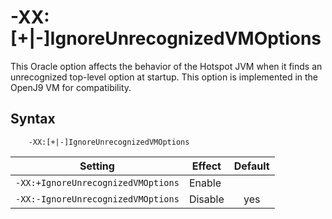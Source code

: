 <!--
* Copyright (c) 2017, 2018 IBM Corp. and others
*
* This program and the accompanying materials are made
* available under the terms of the Eclipse Public License 2.0
* which accompanies this distribution and is available at
* https://www.eclipse.org/legal/epl-2.0/ or the Apache
* License, Version 2.0 which accompanies this distribution and
* is available at https://www.apache.org/licenses/LICENSE-2.0.
*
* This Source Code may also be made available under the
* following Secondary Licenses when the conditions for such
* availability set forth in the Eclipse Public License, v. 2.0
* are satisfied: GNU General Public License, version 2 with
* the GNU Classpath Exception [1] and GNU General Public
* License, version 2 with the OpenJDK Assembly Exception [2].
*
* [1] https://www.gnu.org/software/classpath/license.html
* [2] http://openjdk.java.net/legal/assembly-exception.html
*
* SPDX-License-Identifier: EPL-2.0 OR Apache-2.0 OR GPL-2.0 WITH
* Classpath-exception-2.0 OR LicenseRef-GPL-2.0 WITH Assembly-exception
-->

# -XX:\[+|-\]IgnoreUnrecognizedVMOptions

This Oracle option affects the behavior of the Hotspot JVM when it finds an unrecognized top-level option at startup. This option is implemented in the OpenJ9 VM for compatibility.

## Syntax

        -XX:[+|-]IgnoreUnrecognizedVMOptions

| Setting                            | Effect  | Default                                                                            |
|------------------------------------|---------|:----------------------------------------------------------------------------------:|
| `-XX:+IgnoreUnrecognizedVMOptions` | Enable  |                                                                                    |
| `-XX:-IgnoreUnrecognizedVMOptions` | Disable | <i class="fa fa-check" aria-hidden="true"></i><span class="sr-only">yes</span> |




<!-- ==== END OF TOPIC ==== xxignoreunrecognizedvmoptions.md ==== -->
